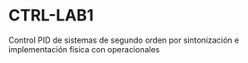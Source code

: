# CTRL-LAB1
Control PID de sistemas de segundo orden por sintonización e implementación física con operacionales


[informe]:{https://docs.google.com/document/d/1CekKBjKtOnDo8EkMUCTraQrXyRnCPgWFMpbWouniu50/edit}

